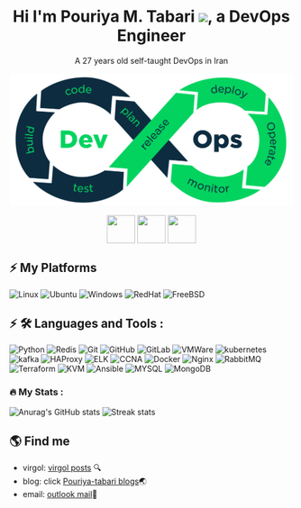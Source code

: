 <h1 align="center">Hi I'm Pouriya M. Tabari <img src="https://media.giphy.com/media/hvRJCLFzcasrR4ia7z/giphy.gif" width="32">, a DevOps Engineer</h1>

<p align="center">
A 27 years old self-taught DevOps in Iran
</p>

<div id="header" align="center">
  <img src="./devops-logo.png" width="1024"/>
</div>

<p align="center">
<a href=https://linkedin.com/in/pouria-mashali-tabari target="blank"><img align="center" src="https://img.icons8.com/fluency/48/000000/linkedin.png" height="50" width="50" /></a>
<a href=https://t.me/ptabari target="blank"><img align="center" src="https://img.icons8.com/color/48/000000/telegram-app--v1.png" height="50" width="50" /></a>
<a href=https://www.youtube.com/@devopsbazi target="blank"><img align="center" src="https://img.icons8.com/color/48/000000/youtube.png" height="50" width="50" /></a>
</p>

## ⚡ My Platforms
![Linux](https://img.shields.io/badge/Linux-FCC624?style=for-the-badge&logo=linux&logoColor=black)
![Ubuntu](https://img.shields.io/badge/Ubuntu-E95420?style=for-the-badge&logo=ubuntu&logoColor=white)
![Windows](https://img.shields.io/badge/Windows-0078D6?style=for-the-badge&logo=windows&logoColor=white)
![RedHat](https://img.shields.io/badge/RedHat-FF0000?style=for-the-badge&logo=RedHat&logoColor=Red)
![FreeBSD](https://img.shields.io/badge/FreeBSD-FF0000?style=for-the-badge&logo=FreeBSD&logoColor=Red)

## ⚡ :hammer_and_wrench: Languages and Tools :

![Python](https://img.shields.io/badge/-Python-white?style=plastic&logo=Python)
![Redis](https://img.shields.io/badge/-Redis-white?style=plastic&logo=Redis)
![Git](https://img.shields.io/badge/-Git-white?style=plastic&logo=git)
![GitHub](https://img.shields.io/badge/-GitHub-181717?style=plastic&logo=github)
![GitLab](https://img.shields.io/badge/-GitLab-FCA121?style=plastic&logo=gitlab)
![VMWare](https://img.shields.io/badge/-VMware-white?style=plastic&logo=vmware)
![kubernetes](https://img.shields.io/badge/-Kubernetes-white?style=plastic&logo=kubernetes)
![kafka](https://img.shields.io/badge/-ApacheKafka-black?style=plastic&logo=ApacheKafka)
![HAProxy](https://img.shields.io/badge/-HAProxy-black?style=plastic&logo=HAProxy)
![ELK](https://img.shields.io/badge/-ELK-green?style=plastic&logo=Elastic)
![CCNA](https://img.shields.io/badge/-CCNA-lightgrey?style=plastic&logo=Cisco)
![Docker](https://img.shields.io/badge/-Docker-blue?style=plastic&logo=Docker)
![Nginx](https://img.shields.io/badge/-NGINX-blackgreen?style=plastic&logo=Nginx)
![RabbitMQ](https://img.shields.io/badge/-RabbitMQ-white?style=plastic&logo=RabbitMQ)
![Terraform](https://img.shields.io/badge/-Terraform-blueviolet?style=plastic&logo=Terraform)
![KVM](https://img.shields.io/badge/-KVM-white?style=plastic&logo=LinuxKVM)
![Ansible](https://img.shields.io/badge/-Ansible-black?style=plastic&logo=Ansible)
![MYSQL](https://img.shields.io/badge/-Mysql-white?style=plastic&logo=Mysql)
![MongoDB](https://img.shields.io/badge/-MongoDB-white?style=plastic&logo=MongoDB)

### :fire: My Stats :
![Anurag's GitHub stats](https://github-readme-stats-git-masterrstaa-rickstaa.vercel.app/api?username=pouriatabari&theme=cobalt2&show_icons=true&card_width=495px)
![Streak stats](https://github-readme-streak-stats.herokuapp.com/?user=pouriatabari&show_icons=true&theme=tokyonight)  

## 🌎 Find me
- virgol: [virgol posts](https://virgool.io/@ptabari) :mag:
- blog: click [Pouriya-tabari blogs](https://pouriya-tabari.ir/):earth_asia:
- email:  <a href="mailto:pouriya_tabari@outlook.com">outlook mail</a>:e-mail:


<!--
**pouriatabari/pouriatabari** is a ✨ _special_ ✨ repository because its `README.md` (this file) appears on your GitHub profile.

Here are some ideas to get you started:

- 🔭 I’m currently working on ...
- 🌱 I’m currently learning ...
- 👯 I’m looking to collaborate on ...
- 🤔 I’m looking for help with ...
- 💬 Ask me about ...
- 📫 How to reach me: ...
- 😄 Pronouns: ...
- ⚡ Fun fact: ...
-->
